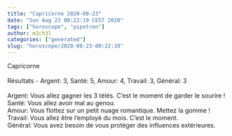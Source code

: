```yaml
---
title: "Capricorne 2020-08-23"
date: "Sun Aug 23 00:22:19 CEST 2020"
tags: ["horoscope", "pipotron"]
author: m1ch3l
categories: ["generated"]
slug: "horoscope/2020-08-23-00:22:19"
---
```


Capricorne<br>
<br>
Résultats - Argent: 3, Santé: 5, Amour: 4, Travail: 3, Général: 3<br>
<br>
Argent:  Vous allez gagner les 3 télés. C’est le moment de garder le sourire !<br>
Santé:   Vous allez avoir mal au genou. <br>
Amour:   Vous flottez sur un petit nuage romantique. Mettez la gomme !<br>
Travail: Vous allez être l’employé du mois. C’est le moment.<br>
Général: Vous avez besoin de vous protéger des influences extérieures.<br>

